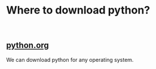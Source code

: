 &nbsp;

&nbsp;

# Where to download python?

&nbsp;

## [python.org](https://www.python.org/)

We can download python for any operating system.